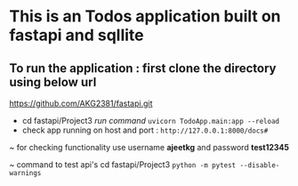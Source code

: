 # This is an Todos application built on fastapi and sqllite

## To run the application : first clone the directory using below url

https://github.com/AKG2381/fastapi.git

- cd fastapi/Project3
  _run command_
  `uvicorn TodoApp.main:app --reload`
- check app running on host and port : `http://127.0.0.1:8000/docs#`

~ for checking functionality use username **ajeetkg** and password **test12345**

~ command to test api's cd fastapi/Project3 `python -m pytest --disable-warnings`
